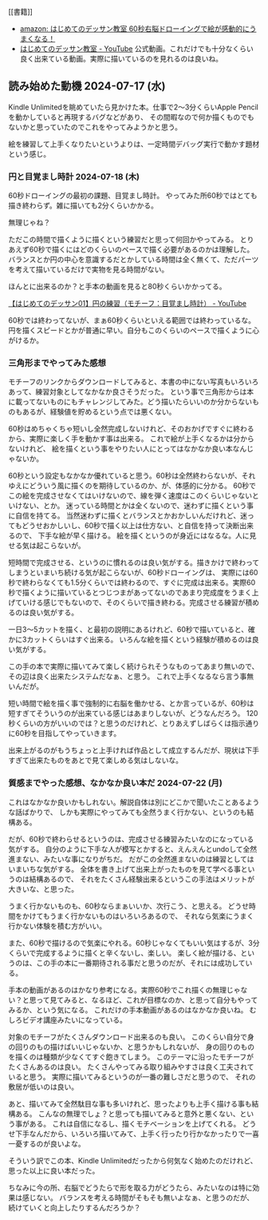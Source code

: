 [[書籍]]

- [amazon: はじめてのデッサン教室 60秒右脳ドローイングで絵が感動的にうまくなる！](https://amzn.to/4d0zoYD)
- [はじめてのデッサン教室 - YouTube](https://www.youtube.com/@user-qr1xb5fi9z/videos) 公式動画。これだけでも十分なくらい良く出来ている動画。実際に描いているのを見れるのは良いね。

## 読み始めた動機 2024-07-17 (水)

Kindle Unlimitedを眺めていたら見かけた本。仕事で2〜3分くらいApple Pencilを動かしていると再現するバグなどがあり、
その間暇なので何か描くものでもないかと思っていたのでこれをやってみようかと思う。

絵を練習して上手くなりたいというよりは、一定時間デバッグ実行で動かす題材という感じ。

### 円と目覚まし時計 2024-07-18 (木)

60秒ドローイングの最初の課題、目覚まし時計。
やってみた所60秒ではとても描き終わらず。雑に描いても2分くらいかかる。

無理じゃね？

ただこの時間で描くように描くという練習だと思って何回かやってみる。
とりあえず60秒で描くにはどのくらいのペースで描く必要があるのかは理解した。
バランスとか円の中心を意識するだとかしている時間は全く無くて、ただパーツを考えて描いているだけで実物を見る時間がない。

ほんとに出来るのか？と手本の動画を見ると80秒くらいかかってる。

[【はじめてのデッサン01】円の練習（モチーフ：目覚まし時計） - YouTube](https://www.youtube.com/watch?v=tZ1dowDNcIo&t=387s)

60秒では終わってないが、まぁ60秒くらいといえる範囲では終わっているな。
円を描くスピードとかが普通に早い。自分もこのくらいのペースで描くように心がけるか。

### 三角形までやってみた感想

モチーフのリンクからダウンロードしてみると、本書の中にない写真もいろいろあって、練習対象としてなかなか良さそうだった。
という事で三角形からは本に載ってないものにもチャレンジしてみた。どう描いたらいいのか分からないものもあるが、経験値を貯めるという点では悪くない。

60秒はめちゃくちゃ短いし全然完成しないけれど、そのおかげですぐに終わるから、実際に楽しく手を動かす事は出来る。
これで絵が上手くなるかは分からないけれど、
絵を描くという事をやりたい人にとってはなかなか良い本なんじゃないか。

60秒という設定もなかなか優れていると思う。60秒は全然終わらないが、それゆえにどういう風に描くのを期待しているのか、が、体感的に分かる。
60秒でこの絵を完成させなくてはいけないので、線を弾く速度はこのくらいじゃないといけない、とか。
迷っている時間とかは全くないので、迷わずに描くという事に自信を持てる。
当然迷わずに描くとバランスとかおかしいんだけれど、迷ってもどうせおかしいし、60秒で描く以上は仕方ない、と自信を持って決断出来るので、
下手な絵が早く描ける。
絵を描くというのが身近にはなるな。人に見せる気は起こらないが。

短時間で完成させる、というのに慣れるのは良い気がする。描きかけで終わってしまうといまいち続ける気が起こらないが、60秒ドローイングは、
実際には60秒で終わらなくても1.5分くらいでは終わるので、すぐに完成は出来る。実際60秒で描くように描いているとつじつまがあってないのであまり完成度をうまく上げていける感じでもないので、そのくらいで描き終わる。完成させる練習が積めるのは良い気がする。

一日3〜5カットを描く、と最初の説明にあるけれど、60秒で描いていると、確かに3カットくらいはすぐ出来る。
いろんな絵を描くという経験が積めるのは良い気がする。

この手の本で実際に描いてみて楽しく続けられそうなものってあまり無いので、その辺は良く出来たシステムだなぁ、と思う。
これで上手くなるなら言う事無いんだが。

短い時間で絵を描く事で強制的に右脳を働かせる、とか言っているが、60秒は短すぎてそういうのが出来ている感じはあまりしないが、どうなんだろう。
120秒くらいの方がいいのでは？と思うのだけれど、とりあえずしばらくは指示通りに60秒を目指してやっていきます。

出来上がるのがもうちょっと上手ければ作品として成立するんだが、現状は下手すぎて出来たものをあとで見て楽しめる気はしないな。

### 質感までやった感想、なかなか良い本だ 2024-07-22 (月)

これはなかなか良いかもしれない。解説自体は別にどこかで聞いたことあるような話ばかりで、
しかも実際にやってみても全然うまく行かない、というのも結構ある。

だが、60秒で終わらせるというのは、完成させる練習みたいなのになっている気がする。
自分のように下手な人が模写とかすると、えんえんとundoして全然進まない、みたいな事になりがちだ。
だがこの全然進まないのは練習としてはいまいちな気がする。
全体を書き上げて出来上がったものを見て学べる事というのは結構あるので、
それをたくさん経験出来るというこの手法はメリットが大きいな、と思った。

うまく行かないものも、60秒ならまぁいいか、次行こう、と思える。
どうせ時間をかけてもうまく行かないものはいろいろあるので、
それなら気楽にうまく行かない体験を積む方がいい。

また、60秒で描けるので気楽にやれる。60秒じゃなくてもいい気はするが、3分くらいで完成するように描くと辛くないし、楽しい。
楽しく絵が描ける、というのは、この手の本に一番期待される事だと思うのだが、それには成功している。

手本の動画があるのはかなり参考になる。実際60秒でこれ描くの無理じゃない？と思って見てみると、なるほど、これが目標なのか、と思って自分もやってみるか、という気になる。
これだけの手本動画があるのはなかなか良いね。
むしろビデオ講座みたいになっている。

対象のモチーフがたくさんダウンロード出来るのも良い。
このくらい自分で身の回りのもの描けばいいじゃないか、と思うかもしれないが、
身の回りのものを描くのは種類が少なくてすぐ飽きてしまう。
このテーマに沿ったモチーフがたくさんあるのは良い。
たくさんやってみる取り組みやすさは良く工夫されていると思う。
実際に描いてみるというのが一番の難しさだと思うので、
それの敷居が低いのは良い。

あと、描いてみて全然駄目な事も多いけれど、思ったよりも上手く描ける事も結構ある。
こんなの無理でしょ？と思っても描いてみると意外と悪くない、という事がある。
これは自信になるし、描くモチベーションを上げてくれる。
どうせ下手なんだから、いろいろ描いてみて、上手く行ったり行かなかったりで一喜一憂するのが良いよな。

そういう訳でこの本、Kindle Unlimitedだったから何気なく始めたのだけれど、思った以上に良い本だった。

ちなみに今の所、右脳でどうたらで形を取る力がどうたら、みたいなのは特に効果は感じない。
バランスを考える時間がそもそも無いよなぁ、と思うのだが、
続けていくと向上したりするんだろうか？